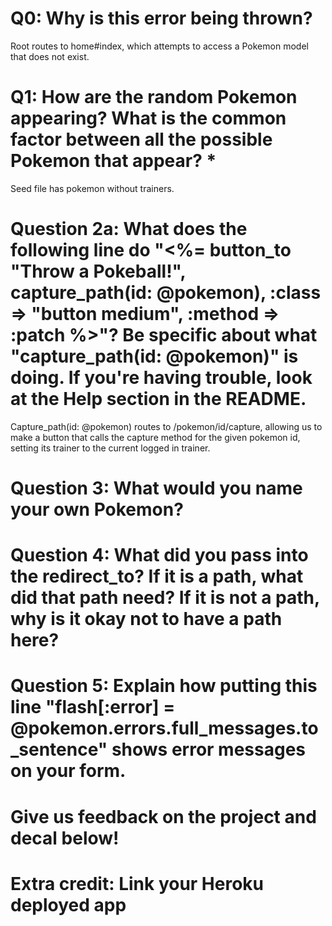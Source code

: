 # Q0: Why is this error being thrown?

Root routes to home#index, which attempts to access a Pokemon model that does not exist.

# Q1: How are the random Pokemon appearing? What is the common factor between all the possible Pokemon that appear? *

Seed file has pokemon without trainers.

# Question 2a: What does the following line do "<%= button_to "Throw a Pokeball!", capture_path(id: @pokemon), :class => "button medium", :method => :patch %>"? Be specific about what "capture_path(id: @pokemon)" is doing. If you're having trouble, look at the Help section in the README.


Capture_path(id: @pokemon) routes to /pokemon/id/capture, allowing us to make a button that calls the capture method for the given pokemon id, setting its trainer to the current logged in trainer.

# Question 3: What would you name your own Pokemon?

# Question 4: What did you pass into the redirect_to? If it is a path, what did that path need? If it is not a path, why is it okay not to have a path here?

# Question 5: Explain how putting this line "flash[:error] = @pokemon.errors.full_messages.to_sentence" shows error messages on your form.

# Give us feedback on the project and decal below!

# Extra credit: Link your Heroku deployed app
